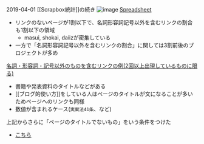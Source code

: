 
2019-04-01
[[Scrapbox統計]]の続き
![image](https://gyazo.com/9e977af64f59cfe47fabde3643be9037/thumb/1000)
[Spreadsheet](https://docs.google.com/spreadsheets/d/1jMib9SruPopbW2fPn9GO4aSedv2OZO44vOF1TfVM_Os/edit?usp=sharing)
- リンクのないページが1割以下で、名詞形容詞記号以外を含むリンクの割合も1割以下の領域
    - masui, shokai, daiizが密集している
- 一方で「名詞形容詞記号以外を含むリンクの割合」に関しては3割前後のプロジェクトが多め

[名詞・形容詞・記号以外のものを含むリンクの例(2回以上出現しているものに限る)](https://gist.github.com/nishio/913366753ae05dfb991c0fadaf6576fc)
- 書籍や発表資料のタイトルなどがある
- [[ブログ的使い方]]をしている人はページのタイトルが文になることが多いためページへのリンクも同様
- 数値が含まれるケース(`実案法41条`、など)

上記からさらに「ページのタイトルでないもの」をいう条件をつけた
- [こちら](https://gist.github.com/nishio/562aa36557a767a3cdd0f72c4d0c6543)

